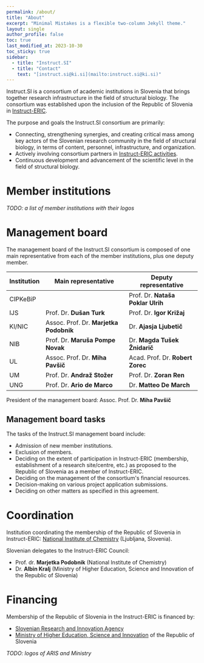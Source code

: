 ```yaml
---
permalink: /about/
title: "About"
excerpt: "Minimal Mistakes is a flexible two-column Jekyll theme."
layout: single
author_profile: false
toc: true
last_modified_at: 2023-10-30
toc_sticky: true
sidebar:
  - title: "Instruct.SI"
  - title: "Contact"
    text: "[instruct.si@ki.si](mailto:instruct.si@ki.si)"
---
```


Instruct.SI is a consortium of academic institutions in Slovenia that brings together research infrastructure in the field of structural biology. The consortium was established upon the inclusion of the Republic of Slovenia in [Instruct-ERIC](https://instruct-eric.org/).

The purpose and goals the Instruct.SI consortium are primarily:
- Connecting, strengthening synergies, and creating critical mass among key actors of the Slovenian research community in the field of structural biology, in terms of content, personnel, infrastructure, and organization.
- Actively involving consortium partners in [Instruct-ERIC activities](https://instruct-eric.org/our-services).
- Continuous development and advancement of the scientific level in the field of structural biology.

# Member institutions

*TODO: a list of member institutions with their logos*

# Management board

The management board of the Instruct.SI consortium is composed of one main representative from each of the member institutions, plus one deputy member.

| Institution 	| Main representative 	| Deputy representative 	|
|---	|---	|---	|
| CIPKeBiP 	|  	| Prof. Dr. **Nataša Poklar Ulrih** 	|
| IJS 	| Prof. Dr. **Dušan Turk** 	| Prof. Dr. **Igor Križaj** 	|
| KI/NIC 	| Assoc. Prof. Dr. **Marjetka Podobnik** 	| Dr. **Ajasja Ljubetič** 	|
| NIB 	| Prof. Dr. **Maruša Pompe Novak** 	| Dr. **Magda Tušek Žnidarič** 	|
| UL 	| Assoc. Prof. Dr. **Miha Pavšič** 	| Acad. Prof. Dr. **Robert Zorec** 	|
| UM 	| Prof. Dr. **Andraž Stožer** 	| Prof. Dr. **Zoran Ren** 	|
| UNG 	| Prof. Dr. **Ario de Marco** 	| Dr. **Matteo De March** 	|

President of the management board: Assoc. Prof. Dr. **Miha Pavšič**

## Management board tasks

The tasks of the Instruct.SI management board include:
- Admission of new member institutions.
- Exclusion of members.
- Deciding on the extent of participation in Instruct-ERIC (membership, establishment of a research site/centre, etc.) as proposed to the Republic of Slovenia as a member of Instruct-ERIC.
- Deciding on the management of the consortium's financial resources.
- Decision-making on various project application submissions.
- Deciding on other matters as specified in this agreement.

# Coordination

Institution coordinating the membership of the Republic of Slovenia in Instruct-ERIC: [National Institute of Chemistry](https://www..ki.si/en) (Ljubljana, Slovenia).

Slovenian delegates to the Instruct-ERIC Council:
- Prof. dr. **Marjetka Podobnik** (National Institute of Chemistry)
- Dr. **Albin Kralj** (Ministry of Higher Education, Science and Innovation of the Republic of Slovenia)

# Financing

Membership of the Republic of Slovenia in the Instruct-ERIC is financed by:
- [Slovenian Research and Innovation Agency](https://www.arrs.si/en/)
- [Ministry of Higher Education, Science and Innovation](https://www.gov.si/en/state-authorities/ministries/ministry-of-higher-education-science-and-innovation/) of the Republic of Slovenia

*TODO: logos of ARIS and Ministry*